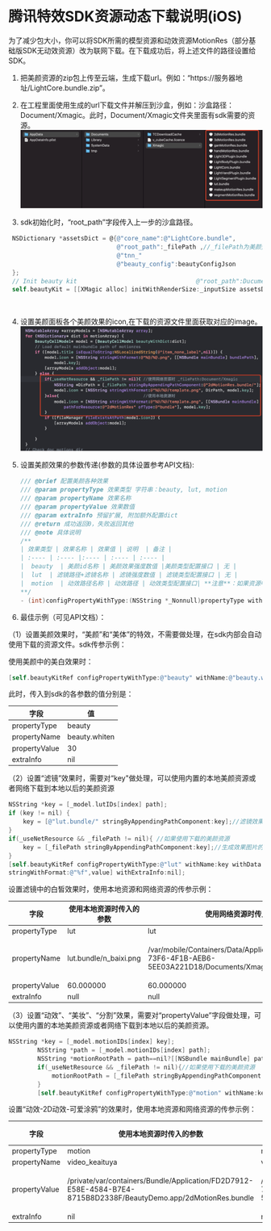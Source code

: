 # 腾讯特效SDK资源动态下载说明(iOS)

为了减少包大小，你可以将SDK所需的模型资源和动效资源MotionRes（部分基础版SDK无动效资源）改为联网下载。在下载成功后，将上述文件的路径设置给SDK。

1. 把美颜资源的zip包上传至云端，生成下载url。例如：“https://服务器地址/LightCore.bundle.zip”。
2. 在工程里面使用生成的url下载文件并解压到沙盒，例如：沙盒路径：Document/Xmagic。此时，Document/Xmagic文件夹里面有sdk需要的资源。       ![img](沙盒.png)        

3. sdk初始化时，“root_path”字段传入上一步的沙盒路径。

```objective-c
 NSDictionary *assetsDict = @{@"core_name":@"LightCore.bundle",
                              @"root_path":_filePath ,//_filePath为美颜资源下载到本地后的父目录:Ducument/Xmagic,
                              @"tnn_"
                              @"beauty_config":beautyConfigJson
 };
 // Init beauty kit                                 @"root_path":Ducument/Xmagic,
 self.beautyKit = [[XMagic alloc] initWithRenderSize:_inputSize assetsDict:assetsDict];
```

​      

4. 设置美颜面板各个美颜效果的icon,在下载的资源文件里面获取对应的image。                 ![img](设置美颜面板.png)        

5. 设置美颜效果的参数传递(参数的具体设置参考API文档):

   ```objective-c
   /// @brief 配置美颜各种效果
   /// @param propertyType 效果类型 字符串：beauty, lut, motion
   /// @param propertyName 效果名称
   /// @param propertyValue 效果数值
   /// @param extraInfo 预留扩展, 附加额外配置dict
   /// @return 成功返回0，失败返回其他
   /// @note 具体说明
   /**
   | 效果类型 | 效果名称 | 效果值 | 说明  | 备注 |
   | :---- | :---- |:---- | :---- | :---- |
   |  beauty  | 美颜id名称 | 美颜效果强度数值 |美颜类型配置接口 | 无 |
   |  lut  | 滤镜路径+滤镜名称 | 滤镜强度数值 | 滤镜类型配置接口 | 无 |
   |  motion  | 动效路径名称 | 动效路径 | 动效类型配置接口| **注意**：如果资源中有zip，请确保传入动效路径为可写路径，否则跟app包走需要手动unzip才可以使用 |
   **/
   - (int)configPropertyWithType:(NSString *_Nonnull)propertyType withName:(NSString *_Nonnull)propertyName withData:(NSString*_Nonnull)propertyValue withExtraInfo:(id _Nullable)extraInfo;
   ```

6. 最佳示例（可见API文档）：

（1）设置美颜效果时，“美颜”和“美体”的特效，不需要做处理，在sdk内部会自动使用下载的资源文件。sdk传参示例：

使用美颜中的美白效果时： 

```objective-c
[self.beautyKitRef configPropertyWithType:@"beauty" withName:@"beauty.whiten" withData:@"30" withExtraInfo:nil];
```

此时，传入到sdk的各参数的值分别是：

| 字段          | 值            |
| ------------- | ------------- |
| propertyType  | beauty        |
| propertyName  | beauty.whiten |
| propertyValue | 30            |
| extraInfo     | nil           |

（2）设置“滤镜”效果时，需要对“key"做处理，可以使用内置的本地美颜资源或者网络下载到本地以后的美颜资源

```objective-c
NSString *key = [_model.lutIDs[index] path];
if (key != nil) {
    key = [@"lut.bundle/" stringByAppendingPathComponent:key];//滤镜效果图片的相对路径
}
if(_useNetResource && _filePath != nil){ //如果使用下载的美颜资源
    key = [_filePath stringByAppendingPathComponent:key];//生成效果图片的绝对路径
}
[self.beautyKitRef configPropertyWithType:@"lut" withName:key withData:[NSString 
stringWithFormat:@"%f",value] withExtraInfo:nil];
```

设置滤镜中的白皙效果时，使用本地资源和网络资源的传参示例：

| 字段          | 使用本地资源时传入的参数 | 使用网络资源时传入的参数                                     | 备注     |
| ------------- | ------------------------ | ------------------------------------------------------------ | -------- |
| propertyType  | lut                      | lut                                                          |          |
| propertyName  | lut.bundle/n_baixi.png   | /var/mobile/Containers/Data/Application/25C7D01A-73F6-4F1B-AEB6-5EE03A221D18/Documents/Xmagic/lut.bundle/n_baixi.png | 文件路径 |
| propertyValue | 60.000000                | 60.000000                                                    |          |
| extraInfo     | null                     | null                                                         |          |

（3）设置“动效”、“美妆”、“分割”效果，需要对“propertyValue”字段做处理，可以使用内置的本地美颜资源或者网络下载到本地以后的美颜资源。

```objective-c
NSString *key = [_model.motionIDs[index] key];
        NSString *path = [_model.motionIDs[index] path];
        NSString *motionRootPath = path==nil?[[NSBundle mainBundle] pathForResource:@"MotionRes" ofType:@"bundle"]:path;
        if(_useNetResource && _filePath != nil){//如果使用下载的美颜资源
            motionRootPath = [_filePath stringByAppendingPathComponent:@"2dMotionRes.bundle"];//生成2dMotionRes的绝对路径
        }
        [self.beautyKitRef configPropertyWithType:@"motion" withName:key withData:motionRootPath withExtraInfo:nil];
```

设置“动效-2D动效-可爱涂鸦”的效果时，使用本地资源和网络资源的传参示例：

| 字段          | 使用本地资源时传入的参数                                     | 使用网络资源时传入的参数                                     | 备注     |
| ------------- | ------------------------------------------------------------ | ------------------------------------------------------------ | -------- |
| propertyType  | motion                                                       | motion                                                       |          |
| propertyName  | video_keaituya                                               | video_keaituya                                               |          |
| propertyValue | /private/var/containers/Bundle/Application/FD2D7912-E58E-4584-B7E4-8715B8D2338F/BeautyDemo.app/2dMotionRes.bundle | /var/mobile/Containers/Data/Application/25C7D01A-73F6-4F1B-AEB6-5EE03A221D18/Documents/Xmagic/2dMotionRes.bundle | 文件路径 |
| extraInfo     | nil                                                          | nil                                                          |          |

